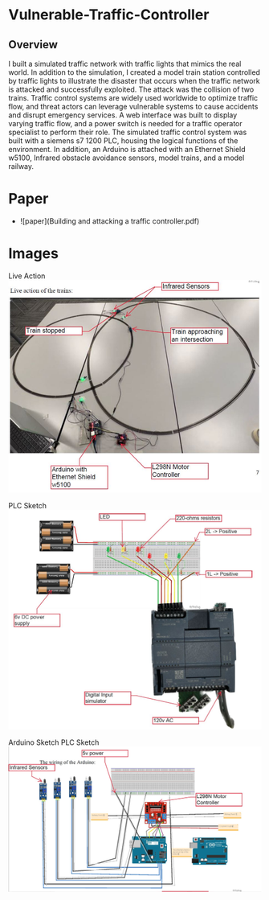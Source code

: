 # Vulnerable-Traffic-Controller
## Overview
I built a simulated traffic network with traffic lights that mimics the real world. In addition to the simulation, I created a model train station controlled by traffic lights to illustrate the disaster that occurs when the traffic network is attacked and successfully exploited. The attack was the collision of two trains. Traffic control systems are widely used worldwide to optimize traffic flow, and threat actors can leverage vulnerable systems to cause accidents and disrupt emergency services.
A web interface was built to display varying traffic flow, and a power switch is needed for a traffic operator specialist to perform their role.
The simulated traffic control system was built with a siemens s7 1200 PLC, housing the logical functions of the environment. In addition, an Arduino is attached with an Ethernet Shield w5100, Infrared obstacle avoidance sensors, model trains, and a model railway.

# Paper
* ![paper](Building and attacking a traffic controller.pdf)
# Images
Live Action
![Live Action](Fritzing/Live_action.jpeg)

PLC Sketch
![PLC Sketch](Fritzing/PLC_sketch.jpeg)

Arduino Sketch
PLC Sketch
![Arduino Sketch](Fritzing/Arduino_fritzing_sketch.jpeg)